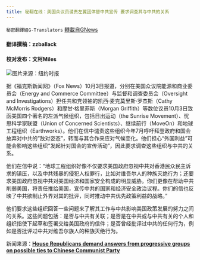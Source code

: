 ```yaml
---
title: 秘翻在线：美国众议员谴责左翼团体替中共宣传 要求调查其与中共的关系
---
```

`秘密翻譯組G-Translators` [轉載自GNews](https://gnews.org/zh-hans/1576711/)

#### 翻译撰稿：zzballack

#### 校对发布：文柯Miles

![](https://assets.gnews.org/wp-content/uploads/2021/10/sa1d5f165g65tr4jh56yt4j56sfdaf.jpg)图片来源：纽约时报

据《福克斯新闻网》（Fox News）10月3日报道，分别在美国众议院能源和商业委员会（Energy and Commerce Committee）与监督和调查委员会（Oversight and Investigations）担任共和党领袖的凯西·麦克莫里斯·罗杰斯（Cathy McMorris Rodgers）和摩甘·格里菲斯（Morgan Griffith）等数位议员10月3日致函美国四个著名的左派气候组织，包括日出运动（the Sunrise Movement）、忧思科学家联盟（Union of Concerned Scientists）、继续前行（MoveOn）和地球工程组织（Earthworks）。他们在信中谴责这些组织今年7月呼吁拜登政府和国会放弃对中共的”敌对姿态”，转而与其合作来应对气候变化。他们担心“外国利益”可能会影响这些组织“发起针对国会的宣传活动”，因此要求调查这些组织与中共的关系。

他们在信中说：“地球工程组织好像不仅要求美国政府忽视中共对香港民众民主诉求的镇压，以及中共残暴的侵犯人权罪行，比如对维吾尔人的种族灭绝行为；还要求美国政府忽视中共对美国经济和国家安全构成的明显威胁。你们更像在帮助中共削弱美国，将责任推给美国，宣传中共的国家和经济安全政治议程。你们的信也反映了中共欲制止外界对其的批评，同时推动中共优先政策利益的战略。”

他们要求这些组织回答一些问题来了解其工作与中共影响美国政策发展的努力之间的关系。这些问题包括：是否与中共有关联；是否是在中共或与中共有关的个人和组织指使下起草和签署交给美国政府的信件；是否曾经批评过中共的任何行为，例如是否批评过中共对维吾尔族人的种族灭绝行为。

新闻来源：[**House Republicans demand answers from progressive groups on possible ties to Chinese Communist Party**](https://www.foxnews.com/politics/house-republicans-letter-progressives-ties-chinese-communist-party)
